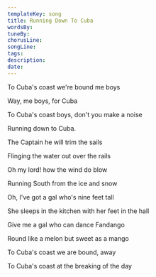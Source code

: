 ```yaml
---
templateKey: song
title: Running Down To Cuba  
wordsBy:
tuneBy:
chorusLine:
songLine:
tags:
description:
date:
---
```

To Cuba\'s coast we're bound me boys

Way, me boys, for Cuba

To Cuba\'s coast boys, don't you make a noise

Running down to Cuba.

The Captain he will trim the sails

Flinging the water out over the rails

Oh my lord! how the wind do blow

Running South from the ice and snow

Oh, I\'ve got a gal who's nine feet tall

She sleeps in the kitchen with her feet in the hall

Give me a gal who can dance Fandango

Round like a melon but sweet as a mango

To Cuba\'s coast we are bound, away

To Cuba\'s coast at the breaking of the day
